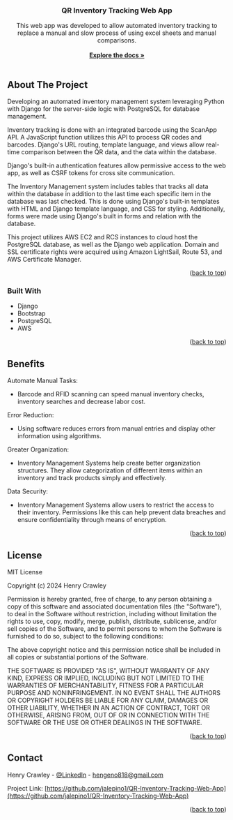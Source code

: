 




<!-- PROJECT SHIELDS -->
<!--
*** I'm using markdown "reference style" links for readability.
*** Reference links are enclosed in brackets [ ] instead of parentheses ( ).
*** See the bottom of this document for the declaration of the reference variables
*** for contributors-url, forks-url, etc. This is an optional, concise syntax you may use.
*** https://www.markdownguide.org/basic-syntax/#reference-style-links
-->





<h3 align="center">QR Inventory Tracking Web App</h3>

  <p align="center">
    This web app was developed to allow automated inventory tracking to replace a manual and slow process of using excel sheets and manual comparisons. 
    <br />
     <br />
    <a href="https://github.com/jalepino1/QR-Inventory-Tracking-Web-App"><strong>Explore the docs »</strong></a>
    <br />
    <br/>
 







<!-- ABOUT THE PROJECT -->
## About The Project

Developing an automated inventory management system leveraging Python with Django for the server-side logic with PostgreSQL for database management. 

Inventory tracking is done with an integrated barcode using the ScanApp API. A JavaScript function utilizes this API to process QR codes and barcodes. Django's URL routing, template language, and views allow real-time comparison between the QR data, and the data within the database.

Django's built-in authentication features allow permissive access to the web app, as well as CSRF tokens for cross site communication.

The Inventory Management system includes tables that tracks all data within the database in addition to the last time each specific item in the database was last checked. This is done using Django's built-in templates with HTML and Django template language, and CSS for styling. Additionally, forms were made using Django's built in forms and relation with the database.

This project utilizes AWS EC2 and RCS instances to cloud host the PostgreSQL database, as well as the Django web application. Domain and SSL certificate rights were acquired using Amazon LightSail, Route 53, and AWS Certificate Manager.


<p align="right">(<a href="#readme-top">back to top</a>)</p>



### Built With

* Django 
* Bootstrap
* PostgreSQL
* AWS


<p align="right">(<a href="#readme-top">back to top</a>)</p>






<!-- USAGE EXAMPLES -->
## Benefits

Automate Manual Tasks: 
  - Barcode and RFID scanning can speed manual inventory checks, inventory searches and decrease labor cost.

Error Reduction: 
  - Using software reduces errors from manual entries and display other information using algorithms.

Greater Organization: 
  - Inventory Management Systems help create better organization structures. They allow categorization of different items within an inventory and track products simply and effectively.

Data Security: 
  - Inventory Management Systems allow users to restrict the access to their inventory. Permissions like this can help prevent data breaches and ensure confidentiality through means of encryption.

<p align="right">(<a href="#readme-top">back to top</a>)</p>





<!-- LICENSE -->
## License

MIT License

Copyright (c) 2024 Henry Crawley

Permission is hereby granted, free of charge, to any person obtaining a copy
of this software and associated documentation files (the "Software"), to deal
in the Software without restriction, including without limitation the rights
to use, copy, modify, merge, publish, distribute, sublicense, and/or sell
copies of the Software, and to permit persons to whom the Software is
furnished to do so, subject to the following conditions:

The above copyright notice and this permission notice shall be included in all
copies or substantial portions of the Software.

THE SOFTWARE IS PROVIDED "AS IS", WITHOUT WARRANTY OF ANY KIND, EXPRESS OR
IMPLIED, INCLUDING BUT NOT LIMITED TO THE WARRANTIES OF MERCHANTABILITY,
FITNESS FOR A PARTICULAR PURPOSE AND NONINFRINGEMENT. IN NO EVENT SHALL THE
AUTHORS OR COPYRIGHT HOLDERS BE LIABLE FOR ANY CLAIM, DAMAGES OR OTHER
LIABILITY, WHETHER IN AN ACTION OF CONTRACT, TORT OR OTHERWISE, ARISING FROM,
OUT OF OR IN CONNECTION WITH THE SOFTWARE OR THE USE OR OTHER DEALINGS IN THE
SOFTWARE.

<p align="right">(<a href="#readme-top">back to top</a>)</p>



<!-- CONTACT -->
## Contact

Henry Crawley - [@LinkedIn](www.linkedin.com/in/henry-crawley-692a08216) - hengeno818@gmail.com

Project Link: [https://github.com/jalepino1/QR-Inventory-Tracking-Web-App](https://github.com/jalepino1/QR-Inventory-Tracking-Web-App)

<p align="right">(<a href="#readme-top">back to top</a>)</p>







<!-- MARKDOWN LINKS & IMAGES -->
<!-- https://www.markdownguide.org/basic-syntax/#reference-style-links -->
[contributors-shield]: https://img.shields.io/github/contributors/github_username/repo_name.svg?style=for-the-badge
[contributors-url]: https://github.com/github_username/repo_name/graphs/contributors
[forks-shield]: https://img.shields.io/github/forks/github_username/repo_name.svg?style=for-the-badge
[forks-url]: https://github.com/github_username/repo_name/network/members
[stars-shield]: https://img.shields.io/github/stars/github_username/repo_name.svg?style=for-the-badge
[stars-url]: https://github.com/github_username/repo_name/stargazers
[issues-shield]: https://img.shields.io/github/issues/github_username/repo_name.svg?style=for-the-badge
[issues-url]: https://github.com/github_username/repo_name/issues
[license-shield]: https://img.shields.io/github/license/github_username/repo_name.svg?style=for-the-badge
[license-url]: https://github.com/github_username/repo_name/blob/master/LICENSE.txt
[linkedin-shield]: https://img.shields.io/badge/-LinkedIn-black.svg?style=for-the-badge&logo=linkedin&colorB=555
[linkedin-url]: https://linkedin.com/in/linkedin_username
[product-screenshot]: images/screenshot.png
[Next.js]: https://img.shields.io/badge/next.js-000000?style=for-the-badge&logo=nextdotjs&logoColor=white
[Next-url]: https://nextjs.org/
[React.js]: https://img.shields.io/badge/React-20232A?style=for-the-badge&logo=react&logoColor=61DAFB
[React-url]: https://reactjs.org/
[Vue.js]: https://img.shields.io/badge/Vue.js-35495E?style=for-the-badge&logo=vuedotjs&logoColor=4FC08D
[Vue-url]: https://vuejs.org/
[Angular.io]: https://img.shields.io/badge/Angular-DD0031?style=for-the-badge&logo=angular&logoColor=white
[Angular-url]: https://angular.io/
[Svelte.dev]: https://img.shields.io/badge/Svelte-4A4A55?style=for-the-badge&logo=svelte&logoColor=FF3E00
[Svelte-url]: https://svelte.dev/
[Laravel.com]: https://img.shields.io/badge/Laravel-FF2D20?style=for-the-badge&logo=laravel&logoColor=white
[Laravel-url]: https://laravel.com
[Bootstrap.com]: https://img.shields.io/badge/Bootstrap-563D7C?style=for-the-badge&logo=bootstrap&logoColor=white
[Bootstrap-url]: https://getbootstrap.com
[JQuery.com]: https://img.shields.io/badge/jQuery-0769AD?style=for-the-badge&logo=jquery&logoColor=white
[JQuery-url]: https://jquery.com 
